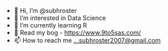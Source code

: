 - 👋 Hi, I’m @subhroster
- 👀 I’m interested in Data Science
- 🌱 I’m currently learning R
- 📘 Read my bog - https://www.9to5sas.com/
- 📫 How to reach me ...subhroster2007@gmail.com

<!---
subhroster/subhroster is a ✨ special ✨ repository because its `README.md` (this file) appears on your GitHub profile.
You can click the Preview link to take a look at your changes.
--->
